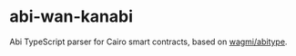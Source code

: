 # abi-wan-kanabi
Abi TypeScript parser for Cairo smart contracts, based on [wagmi/abitype](https://github.com/wagmi-dev/abitype).
